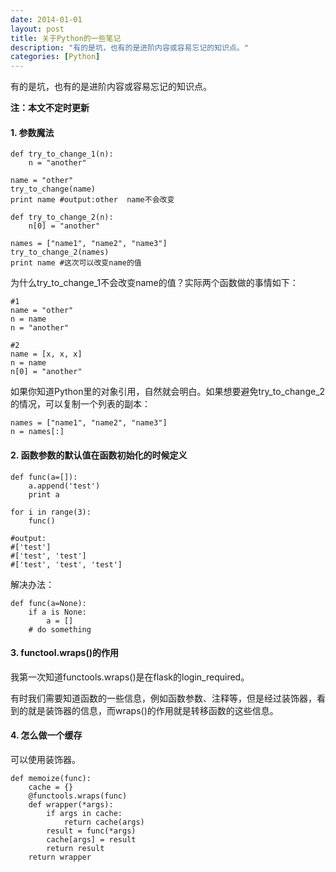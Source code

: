 ```yaml
---
date: 2014-01-01
layout: post
title: 关于Python的一些笔记
description: "有的是坑，也有的是进阶内容或容易忘记的知识点。"
categories: [Python]
---
```


有的是坑，也有的是进阶内容或容易忘记的知识点。

**注：本文不定时更新**

#### 1. 参数魔法

    def try_to_change_1(n):
        n = "another"
        
    name = "other"
    try_to_change(name)
    print name #output:other  name不会改变
    
    def try_to_change_2(n):
        n[0] = "another"
        
    names = ["name1", "name2", "name3"]
    try_to_change_2(names)
    print name #这次可以改变name的值
    
为什么try_to_change_1不会改变name的值？实际两个函数做的事情如下：

    #1
    name = "other"
    n = name
    n = "another"
    
    #2
    name = [x, x, x]
    n = name
    n[0] = "another"
    
如果你知道Python里的对象引用，自然就会明白。如果想要避免try_to_change_2的情况，可以复制一个列表的副本：

    names = ["name1", "name2", "name3"]
    n = names[:]
    
#### 2. 函数参数的默认值在函数初始化的时候定义

    def func(a=[]):
        a.append('test')
        print a
        
    for i in range(3):
        func()
        
    #output:
    #['test']
    #['test', 'test']
    #['test', 'test', 'test']
    
解决办法：

    def func(a=None):
        if a is None:
            a = []
        # do something

#### 3. functool.wraps()的作用

我第一次知道functools.wraps()是在flask的login_required。

有时我们需要知道函数的一些信息，例如函数参数、注释等，但是经过装饰器，看到的就是装饰器的信息，而wraps()的作用就是转移函数的这些信息。

#### 4. 怎么做一个缓存
可以使用装饰器。

    def memoize(func):
        cache = {}
        @functools.wraps(func)
        def wrapper(*args):
            if args in cache:
                return cache(args)
            result = func(*args)
            cache[args] = result
            return result
        return wrapper
